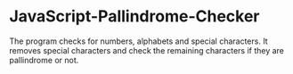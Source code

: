 # JavaScript-Pallindrome-Checker
The program checks for numbers, alphabets and special characters. It removes special characters and check the remaining characters if they are pallindrome or not.
